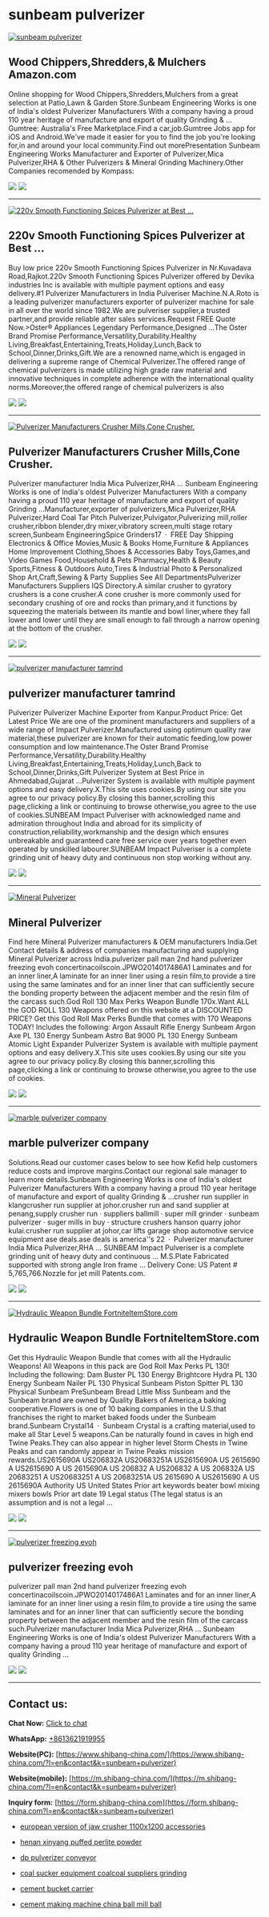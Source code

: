 # sunbeam pulverizer

<a href="https://swt.shibang-china.com/?l=en&img&k=sunbeam+pulverizer" target="_blank">![sunbeam pulverizer](http://static.shibang-china.com/all-800x300/480.jpg)</a>

## Wood Chippers,Shredders,&amp; Mulchers Amazon.com
Online shopping for Wood Chippers,Shredders,Mulchers from a great selection at Patio,Lawn &amp; Garden Store.Sunbeam Engineering Works is one of India's oldest Pulverizer Manufacturers With a company having a proud 110 year heritage of manufacture and export of quality Grinding &amp; …Gumtree: Australia's Free Marketplace.Find a car,job.Gumtree Jobs app for iOS and Android.We've made it easier for you to find the job you're looking for,in and around your local community.Find out morePresentation Sunbeam Engineering Works Manufacturer and Exporter of Pulverizer,Mica Pulverizer,RHA &amp; Other Pulverizers &amp; Mineral Grinding Machinery.Other Companies recomended by Kompass:


<a href="https://whatsapp.shibangsoft.com/WhatsApp.php" target="_blank" title="WhatsApp">![](http://static.shibang-china.com/icon/whatsapp.png)</a> <a href="https://swt.shibang-china.com/?l=en&icon&k=sunbeam+pulverizer" target="_blank">![](http://static.shibang-china.com/icon/chat-en.png)</a>

---

<a href="https://swt.shibang-china.com/?l=en&img&k=sunbeam+pulverizer" target="_blank">![220v Smooth Functioning Spices Pulverizer at Best …](http://static.shibang-china.com/all-800x300/1167.jpg)</a>

## 220v Smooth Functioning Spices Pulverizer at Best …
Buy low price 220v Smooth Functioning Spices Pulverizer in Nr.Kuvadava Road,Rajkot.220v Smooth Functioning Spices Pulverizer offered by Devika industries Inc is available with multiple payment options and easy delivery.#1 Pulverizer Manufacturers in India Pulveriser Machine.N.A.Roto is a leading pulverizer manufacturers exporter of pulverizer machine for sale in all over the world since 1982.We are pulveriser supplier,a trusted partner,and provide reliable after sales services.Request FREE Quote Now.&gt;Oster&#174; Appliances Legendary Performance,Designed …The Oster Brand Promise Performance,Versatility,Durability.Healthy Living,Breakfast,Entertaining,Treats,Holiday,Lunch,Back to School,Dinner,Drinks,Gift.We are a renowned name,which is engaged in delivering a supreme range of Chemical Pulverizer.The offered range of chemical pulverizers is made utilizing high grade raw material and innovative techniques in complete adherence with the international quality norms.Moreover,the offered range of chemical pulverizers is also


<a href="https://whatsapp.shibangsoft.com/WhatsApp.php" target="_blank" title="WhatsApp">![](http://static.shibang-china.com/icon/whatsapp.png)</a> <a href="https://swt.shibang-china.com/?l=en&icon&k=sunbeam+pulverizer" target="_blank">![](http://static.shibang-china.com/icon/chat-en.png)</a>

---

<a href="https://swt.shibang-china.com/?l=en&img&k=sunbeam+pulverizer" target="_blank">![Pulverizer Manufacturers Crusher Mills,Cone Crusher.](http://static.shibang-china.com/all-800x300/634.jpg)</a>

## Pulverizer Manufacturers Crusher Mills,Cone Crusher.
Pulverizer manufacturer India Mica Pulverizer,RHA … Sunbeam Engineering Works is one of India's oldest Pulverizer Manufacturers With a company having a proud 110 year heritage of manufacture and export of quality Grinding …Manufacturer,exporter of pulverizers,Mica Pulverizer,RHA Pulverizer,Hard Coal Tar Pitch Pulverizer,Pulvigator,Pulverizing mill,roller crusher,ribbon blender,dry mixer,vibratory screen,multi stage rotary screen,Sunbeam EngineeringSpice Grinders17&ensp;&#0183;&ensp;FREE Day Shipping Electronics &amp; Office Movies,Music &amp; Books Home,Furniture &amp; Appliances Home Improvement Clothing,Shoes &amp; Accessories Baby Toys,Games,and Video Games Food,Household &amp; Pets Pharmacy,Health &amp; Beauty Sports,Fitness &amp; Outdoors Auto,Tires &amp; Industrial Photo &amp; Personalized Shop Art,Craft,Sewing &amp; Party Supplies See All DepartmentsPulverizer Manufacturers Suppliers IQS Directory.A similar crusher to gyratory crushers is a cone crusher.A cone crusher is more commonly used for secondary crushing of ore and rocks than primary,and it functions by squeezing the materials between its mantle and bowl liner,where they fall lower and lower until they are small enough to fall through a narrow opening at the bottom of the crusher.


<a href="https://whatsapp.shibangsoft.com/WhatsApp.php" target="_blank" title="WhatsApp">![](http://static.shibang-china.com/icon/whatsapp.png)</a> <a href="https://swt.shibang-china.com/?l=en&icon&k=sunbeam+pulverizer" target="_blank">![](http://static.shibang-china.com/icon/chat-en.png)</a>

---

<a href="https://swt.shibang-china.com/?l=en&img&k=sunbeam+pulverizer" target="_blank">![pulverizer manufacturer tamrind](http://static.shibang-china.com/all-800x300/1239.jpg)</a>

## pulverizer manufacturer tamrind
Pulverizer Pulverizer Machine Exporter from Kanpur.Product Price: Get Latest Price We are one of the prominent manufacturers and suppliers of a wide range of Impact Pulverizer.Manufactured using optimum quality raw material,these pulverizer are known for their automatic feeding,low power consumption and low maintenance.The Oster Brand Promise Performance,Versatility,Durability.Healthy Living,Breakfast,Entertaining,Treats,Holiday,Lunch,Back to School,Dinner,Drinks,Gift.Pulverizer System at Best Price in Ahmedabad,Gujarat …Pulverizer System is available with multiple payment options and easy delivery.X.This site uses cookies.By using our site you agree to our privacy policy.By closing this banner,scrolling this page,clicking a link or continuing to browse otherwise,you agree to the use of cookies.SUNBEAM Impact Pulveriser with acknowledged name and admiration throughout India and abroad for its simplicity of construction,reliability,workmanship and the design which ensures unbreakable and guaranteed care free service over years together even operated by unskilled labourer.SUNBEAM Impact Pulveriser is a complete grinding unit of heavy duty and continuous non stop working without any.


<a href="https://whatsapp.shibangsoft.com/WhatsApp.php" target="_blank" title="WhatsApp">![](http://static.shibang-china.com/icon/whatsapp.png)</a> <a href="https://swt.shibang-china.com/?l=en&icon&k=sunbeam+pulverizer" target="_blank">![](http://static.shibang-china.com/icon/chat-en.png)</a>

---

<a href="https://swt.shibang-china.com/?l=en&img&k=sunbeam+pulverizer" target="_blank">![Mineral Pulverizer](http://static.shibang-china.com/all-800x300/1055.jpg)</a>

## Mineral Pulverizer
Find here Mineral Pulverizer manufacturers &amp; OEM manufacturers India.Get Contact details &amp; address of companies manufacturing and supplying Mineral Pulverizer across India.pulverizer pall man 2nd hand pulverizer freezing evoh concertinacoilscoin.JPWO2014017486A1 Laminates and for an inner liner,A laminate for an inner liner using a resin film,to provide a tire using the same laminates and for an inner liner that can sufficiently secure the bonding property between the adjacent member and the resin film of the carcass such.God Roll 130 Max Perks Weapon Bundle 170x.Want ALL the GOD ROLL 130 Weapons offered on this website at a DISCOUNTED PRICE? Get this God Roll Max Perks Bundle that comes with 170 Weapons TODAY! Includes the following: Argon Assault Rifle Energy Sunbeam Argon Axe PL 130 Energy Sunbeam Astro Bat 9000 PL 130 Energy Sunbeam Atomic Light Expander Pulverizer System is available with multiple payment options and easy delivery.X.This site uses cookies.By using our site you agree to our privacy policy.By closing this banner,scrolling this page,clicking a link or continuing to browse otherwise,you agree to the use of cookies.


<a href="https://whatsapp.shibangsoft.com/WhatsApp.php" target="_blank" title="WhatsApp">![](http://static.shibang-china.com/icon/whatsapp.png)</a> <a href="https://swt.shibang-china.com/?l=en&icon&k=sunbeam+pulverizer" target="_blank">![](http://static.shibang-china.com/icon/chat-en.png)</a>

---

<a href="https://swt.shibang-china.com/?l=en&img&k=sunbeam+pulverizer" target="_blank">![marble pulverizer company](http://static.shibang-china.com/all-800x300/1011.jpg)</a>

## marble pulverizer company
Solutions.Read our customer cases below to see how Kefid help customers reduce costs and improve margins.Contact our regional sale manager to learn more details.Sunbeam Engineering Works is one of India's oldest Pulverizer Manufacturers With a company having a proud 110 year heritage of manufacture and export of quality Grinding &amp; …crusher run supplier in klangcrusher run supplier at johor.crusher run and sand supplier at penang,supply crusher run &#183; suppliers ballmill &#183; super mill grinder &#183; sunbeam pulverizer &#183; suger mills in buy &#183; structure crushers hanson quarry johor kulai.crusher run supplier at johor,car lifts garage shop automotive service equipment ase deals.ase deals is america''s 22&ensp;&#0183;&ensp;Pulverizer manufacturer India Mica Pulverizer,RHA … SUNBEAM Impact Pulveriser is a complete grinding unit of heavy duty and continuous … M.S.Plate Fabricated supported with strong angle Iron frame … Delivery Cone: US Patent # 5,765,766.Nozzle for jet mill Patents.com.


<a href="https://whatsapp.shibangsoft.com/WhatsApp.php" target="_blank" title="WhatsApp">![](http://static.shibang-china.com/icon/whatsapp.png)</a> <a href="https://swt.shibang-china.com/?l=en&icon&k=sunbeam+pulverizer" target="_blank">![](http://static.shibang-china.com/icon/chat-en.png)</a>

---

<a href="https://swt.shibang-china.com/?l=en&img&k=sunbeam+pulverizer" target="_blank">![Hydraulic Weapon Bundle FortniteItemStore.com](http://static.shibang-china.com/all-800x300/694.jpg)</a>

## Hydraulic Weapon Bundle FortniteItemStore.com
Get this Hydraulic Weapon Bundle that comes with all the Hydraulic Weapons! All Weapons in this pack are God Roll Max Perks PL 130! Including the following: Dam Buster PL 130 Energy Brightcore Hydra PL 130 Energy Sunbeam Nailer PL 130 Physical Sunbeam Piston Spitter PL 130 Physical Sunbeam PreSunbeam Bread Little Miss Sunbeam and the Sunbeam brand are owned by Quality Bakers of America,a baking cooperative.Flowers is one of 10 baking companies in the U.S.that franchises the right to market baked foods under the Sunbeam brand.Sunbeam Crystal14&ensp;&#0183;&ensp;Sunbeam Crystal is a crafting material,used to make all Star Level 5 weapons.Can be naturally found in caves in high end Twine Peaks.They can also appear in higher level Storm Chests in Twine Peaks and can randomly appear in Twine Peaks mission rewards.US2615690A US206832A US20683251A US2615690A US 2615690 A US2615690 A US 2615690A US 206832 A US206832 A US 206832A US 20683251 A US20683251 A US 20683251A US 2615690 A US2615690 A US 2615690A Authority US United States Prior art keywords beater bowl mixing mixers bowls Prior art date 19 Legal status (The legal status is an assumption and is not a legal …


<a href="https://whatsapp.shibangsoft.com/WhatsApp.php" target="_blank" title="WhatsApp">![](http://static.shibang-china.com/icon/whatsapp.png)</a> <a href="https://swt.shibang-china.com/?l=en&icon&k=sunbeam+pulverizer" target="_blank">![](http://static.shibang-china.com/icon/chat-en.png)</a>

---

<a href="https://swt.shibang-china.com/?l=en&img&k=sunbeam+pulverizer" target="_blank">![pulverizer freezing evoh](http://static.shibang-china.com/all-800x300/834.jpg)</a>

## pulverizer freezing evoh
pulverizer pall man 2nd hand pulverizer freezing evoh concertinacoilscoin.JPWO2014017486A1 Laminates and for an inner liner,A laminate for an inner liner using a resin film,to provide a tire using the same laminates and for an inner liner that can sufficiently secure the bonding property between the adjacent member and the resin film of the carcass such.Pulverizer manufacturer India Mica Pulverizer,RHA … Sunbeam Engineering Works is one of India's oldest Pulverizer Manufacturers With a company having a proud 110 year heritage of manufacture and export of quality Grinding …

<a href="https://whatsapp.shibangsoft.com/WhatsApp.php" target="_blank" title="WhatsApp">![](http://static.shibang-china.com/icon/whatsapp.png)</a> <a href="https://swt.shibang-china.com/?l=en&icon&k=sunbeam+pulverizer" target="_blank">![](http://static.shibang-china.com/icon/chat-en.png)</a>

---
## Contact us:

**Chat Now:** [Click to chat](https://swt.shibang-china.com?l=en&contact&k=sunbeam+pulverizer)

**WhatsApp:**  [+8613621919955](https://whatsapp.shibangsoft.com/WhatsApp.php)

**Website(PC):** [https://www.shibang-china.com/](https://www.shibang-china.com/?l=en&contact&k=sunbeam+pulverizer)

**Website(mobile):** [https://m.shibang-china.com/](https://m.shibang-china.com/?l=en&contact&k=sunbeam+pulverizer)

**Inquiry form:** [https://form.shibang-china.com](https://form.shibang-china.com?l=en&contact&k=sunbeam+pulverizer)

* [european version of jaw crusher 1100x1200 accessories](../148/european%20version%20of%20jaw%20crusher%201100x1200%20accessories.md)

* [henan xinyang puffed perlite powder](../150/henan%20xinyang%20puffed%20perlite%20powder.md)

* [dp pulverizer conveyor](../149/dp%20pulverizer%20conveyor.md)

* [coal sucker equipment coalcoal suppliers grinding](../145/coal%20sucker%20equipment%20coalcoal%20suppliers%20grinding.md)

* [cement bucket carrier](../144/cement%20bucket%20carrier.md)

* [cement making machine china ball mill ball](../146/cement%20making%20machine%20china%20ball%20mill%20ball.md)
